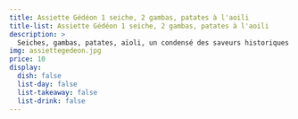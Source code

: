 ```yaml
---
title: Assiette Gédéon 1 seiche, 2 gambas, patates à l'aoili
title-list: Assiette Gédéon 1 seiche, 2 gambas, patates à l'aoili
description: >
  Seiches, gambas, patates, aïoli, un condensé des saveurs historiques du Gédéon.
img: assiettegedeon.jpg
price: 10
display:
  dish: false
  list-day: false
  list-takeaway: false
  list-drink: false
---
```

